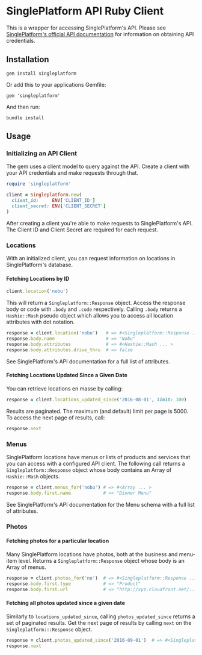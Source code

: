 # SinglePlatform API Ruby Client
This is a wrapper for accessing SinglePlatform's API. Please see [SinglePlatform's official API documentation](http://docs.singleplatform.com/spv3/) for information on obtaining API credentials.

## Installation
```
gem install singleplatform
```

Or add this to your applications Gemfile:
```
gem 'singleplatform'
```

And then run:

```
bundle install
```

## Usage
### Initializing an API Client
The gem uses a client model to query against the API. Create a client with your API credentials and make requests through that.

```ruby
require 'singleplatform'

client = Singleplatform.new(
  client_id:     ENV['CLIENT_ID']
  client_secret: ENV['CLIENT_SECRET']
)
```

After creating a client you're able to make requests to SinglePlatform's API. The Client ID and Client Secret are required for each request.

### Locations

With an initialized client, you can request information on locations in SinglePlatform's database.

#### Fetching Locations by ID

```ruby
client.location('nobu')
```

This will return a ```Singleplatform::Response``` object. Access the response body or code with ```.body``` and ```.code``` respectively. Calling ```.body``` returns a ```Hashie::Mash``` pseudo object which allows you to access all location attributes with dot notation.

```ruby
response = client.location('nobu')   # => #<Singleplatform::Response ... >
response.body.name                   # => "Nobu"
response.body.attributes             # => #<Hashie::Mash ... >
response.body.attributes.drive_thru  # => false
```

See SinglePlatform's API documentation for a full list of attributes.

#### Fetching Locations Updated Since a Given Date

You can retrieve locations en masse by calling:

```ruby
response = client.locations_updated_since('2016-08-01', limit: 100)
```

Results are paginated. The maximum (and default) limit per page is 5000. To access the next page of results, call:

```ruby
response.next
```

### Menus
SinglePlatform locations have menus or lists of products and services that you can access with a configured API client. The following call returns a ```Singleplatform::Response``` object whose body contains an Array of ```Hashie::Mash``` objects.

```ruby
response = client.menus_for('nobu') # => #<Array ... >
response.body.first.name            # => "Dinner Menu"
```

See SinglePlatform's API documentation for the Menu schema with a full list of attributes.

### Photos

#### Fetching photos for a particular location

Many SinglePlatform locations have photos, both at the business and menu-item level. Returns a ```Singleplatform::Response``` object whose body is an Array of menus.

```ruby
response = client.photos_for('no')  # => #<Singleplatform::Response ... >
response.body.first.type            # => "Product"
response.body.first.url             # => "http://xyz.cloudfront.net/.../39bf7671bc7d006f4cef72d94eee24aeec7615d2.jpg"
```

#### Fetching all photos updated since a given date

Similarly to ```locations_updated_since```, calling ```photos_updated_since``` returns a set of paginated results. Get the next page of results by calling ```next``` on the ```Singleplatform:::Response``` object.

````ruby
response = client.photos_updated_since('2016-09-01')  # => #<Singleplatform::Response ... >
response.next
````